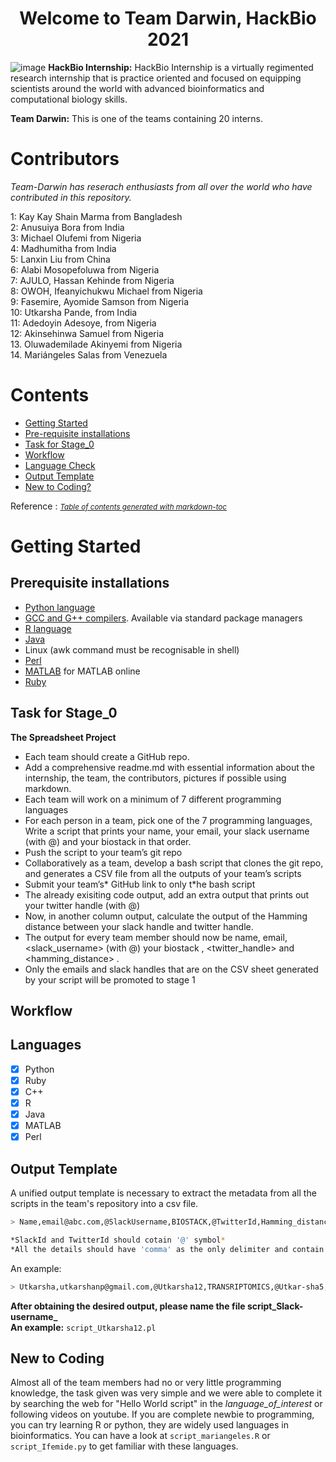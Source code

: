 <h1 align="center"> Welcome to Team Darwin, HackBio 2021 </h1>

![image](https://user-images.githubusercontent.com/88287648/128190365-2beca13a-9c53-41b0-83cc-185ae3d8a43c.png)
**HackBio Internship:**
  HackBio Internship is a virtually regimented research internship that is practice oriented and focused on equipping scientists around the world with advanced bioinformatics and     computational biology skills.

**Team Darwin:**
  This is one of the teams containing 20 interns.

# Contributors
*Team-Darwin has reserach enthusiasts from all over the world who have contributed in this repository.* 
  
  1: Kay Kay Shain Marma from Bangladesh\
  2: Anusuiya Bora from India\
  3: Michael Olufemi from Nigeria\
  4: Madhumitha from India\
  5: Lanxin Liu from China\
  6: Alabi Mosopefoluwa from Nigeria\
  7: AJULO, Hassan Kehinde from Nigeria\
  8: OWOH, Ifeanyichukwu Michael from Nigeria\
  9: Fasemire, Ayomide Samson from Nigeria\
  10: Utkarsha Pande, from India\
  11: Adedoyin Adesoye, from Nigeria\
  12: Akinsehinwa Samuel from Nigeria\
  13. Oluwademilade Akinyemi from Nigeria\
  14. Mariángeles Salas from Venezuela





# Contents
  * [Getting Started](#getting-started)
  * [Pre-requisite installations](#pre-requisite-installations)
  * [Task for Stage_0](#task-for-stage-0)
  * [Workflow](#workflow)
  * [Language Check](#language-check)
  * [Output Template](#output-template)
  * [New to Coding?](#new-to-coding-)

Reference : <small><i><a href='http://ecotrust-canada.github.io/markdown-toc/'>Table of contents generated with markdown-toc</a></i></small>
# Getting Started
## Prerequisite installations
- [Python language](https://www.python.org/)
- [GCC and G++ compilers](https://gcc.gnu.org/). Available via standard package managers
- [R language](https://www.r-project.org/)
- [Java](https://www.java.com/en/)
- Linux (awk command must be recognisable in shell)
- [Perl](https://www.perl.org/)
- [MATLAB](https://in.mathworks.com/products/matlab-online.html) for MATLAB online
- [Ruby](https://www.ruby-lang.org/en/)

 
 







## Task for Stage_0
**The Spreadsheet Project**
* Each team should create a GitHub repo. 
* Add a comprehensive readme.md with essential information about the internship, the team, the contributors, pictures if possible using markdown.
* Each team will work on a minimum of  7 different programming languages
* For each person in a team, pick one of the 7 programming languages, Write a script that prints your name, your email, your slack username (with @) and your biostack in that order.
* Push the script to your team’s git repo
* Collaboratively as a team, develop a bash script that clones the git repo, and generates a CSV file from all the outputs of your team’s scripts
* Submit your team’s* GitHub link to only t*he bash script 
* The already exisiting code output, add an extra output that prints out your twitter handle (with @)
* Now, in another column output, calculate the output of the Hamming distance between your slack handle and twitter handle.
* The output for every team member should now be name, email, <slack_username> (with @) your biostack , <twitter_handle> and <hamming_distance> .
* Only the emails and slack handles that are on the CSV sheet generated by your script will be promoted to stage 1



## Workflow






## Languages
- [x] Python
- [x] Ruby
- [x] C++
- [x] R 
- [x] Java
- [x] MATLAB
- [x] Perl

## Output Template
A unified output template is necessary to extract the metadata from all the scripts in the team's repository into a csv file. 
```bash
> Name,email@abc.com,@SlackUsername,BIOSTACK,@TwitterId,Hamming_distance  

*SlackId and TwitterId should cotain '@' symbol*
*All the details should have 'comma' as the only delimiter and contain no spaces.*
```
An example:
```bash
> Utkarsha,utkarshanp@gmail.com,@Utkarsha12,TRANSRIPTOMICS,@Utkar-sha5,0
```
**After obtaining the desired output, please name the file script_Slack-username_ <br> An example:** 
`script_Utkarsha12.pl`

## New to Coding 
Almost all of the team members had no or very little programming knowledge, the task given was very simple and we were able to complete it by searching the web for "Hello World script" in the *language_of_interest* or following videos on youtube. If you are complete newbie to programming, you can try learning R or python, they are widely used  languages in bioinformatics. 
You can have a look at `script_mariangeles.R` or `script_Ifemide.py` to get familiar with these languages.







